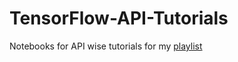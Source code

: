 # TensorFlow-API-Tutorials

Notebooks for API wise tutorials for my [playlist](https://www.youtube.com/playlist?list=PLCSV3ZbZOvG4YY5GLZ9fjZ2zXgirs5jiJ)

